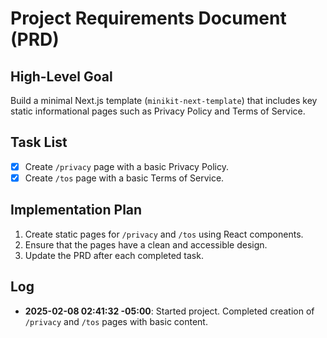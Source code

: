 # Project Requirements Document (PRD)

## High-Level Goal

Build a minimal Next.js template (`minikit-next-template`) that includes key static informational pages such as Privacy Policy and Terms of Service.

## Task List

- [x] Create `/privacy` page with a basic Privacy Policy.
- [x] Create `/tos` page with a basic Terms of Service.

## Implementation Plan

1. Create static pages for `/privacy` and `/tos` using React components. 
2. Ensure that the pages have a clean and accessible design.
3. Update the PRD after each completed task.

## Log

- **2025-02-08 02:41:32 -05:00**: Started project. Completed creation of `/privacy` and `/tos` pages with basic content.
